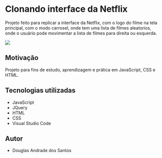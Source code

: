 # Clonando interface da Netflix

Projeto feito para replicar a interface da Netflix, com o logo do filme na tela principal, com o modo carrosel, onde tem uma lista de filmes aleatorios, onde o usuário pode movimentar a lista de filmes para direita ou esquerda.

![](captura-de-tela.jpeg)


## Motivação

Projeto para fins de estudo, aprendizagem e prática em JavaScript, CSS e HTML.


## Tecnologias utilizadas

- JavaScript
- JQuery
- HTML
- CSS
- Visual Studio Code


## Autor

- Douglas Andrade dos Santos 